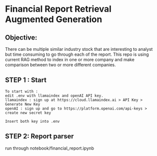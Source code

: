 # Financial Report Retrieval Augmented Generation

## Objective:
There can be multiple similar industry stock that are interesting to analyst but time consuming to go through each of the report. This repo is using current RAG method to index in one or more company and make comparison between two or more different companies.

## STEP 1 : Start
```
To start with :
edit .env with llamaindex and openAI API key.
llamaindex : sign up at https://cloud.llamaindex.ai > API Key > Generate New Key
openAI : sign up and go to https://platform.openai.com/api-keys > create new secret key

Insert both key into .env
```

## STEP 2: Report parser
run through notebook/financial_report.ipynb
